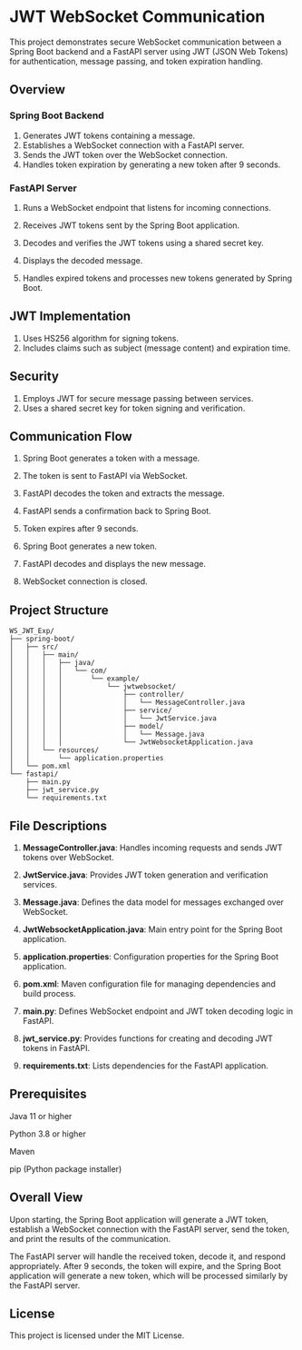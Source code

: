 # JWT WebSocket Communication

This project demonstrates secure WebSocket communication between a Spring Boot backend and a FastAPI server using JWT (JSON Web Tokens) for authentication, message passing, and token expiration handling.


## Overview

### Spring Boot Backend

1. Generates JWT tokens containing a message.
2. Establishes a WebSocket connection with a FastAPI server.
3. Sends the JWT token over the WebSocket connection.
4. Handles token expiration by generating a new token after 9 seconds.

### FastAPI Server
1. Runs a WebSocket endpoint that listens for incoming connections.

2. Receives JWT tokens sent by the Spring Boot application.

3. Decodes and verifies the JWT tokens using a shared secret key.

4. Displays the decoded message.

5. Handles expired tokens and processes new tokens generated by Spring Boot.


## JWT Implementation

1. Uses HS256 algorithm for signing tokens.
2. Includes claims such as subject (message content) and expiration time.


## Security
1. Employs JWT for secure message passing between services.
2. Uses a shared secret key for token signing and verification.


## Communication Flow

1. Spring Boot generates a token with a message.

2. The token is sent to FastAPI via WebSocket.

3. FastAPI decodes the token and extracts the message.

4. FastAPI sends a confirmation back to Spring Boot.

5. Token expires after 9 seconds.

6. Spring Boot generates a new token.

7. FastAPI decodes and displays the new message.

8. WebSocket connection is closed.


## Project Structure

    WS_JWT_Exp/
    ├── spring-boot/
    │   ├── src/
    │   │   ├── main/
    │   │   │   ├── java/
    │   │   │   │   └── com/
    │   │   │   │       └── example/
    │   │   │   │           └── jwtwebsocket/
    │   │   │   │               ├── controller/
    │   │   │   │               │   └── MessageController.java
    │   │   │   │               ├── service/
    │   │   │   │               │   └── JwtService.java
    │   │   │   │               ├── model/
    │   │   │   │               │   └── Message.java
    │   │   │   │               └── JwtWebsocketApplication.java
    │   │   └── resources/
    │   │       └── application.properties
    │   └── pom.xml
    └── fastapi/
        ├── main.py
        ├── jwt_service.py
        └── requirements.txt


## File Descriptions

1. **MessageController.java**: Handles incoming requests and sends JWT tokens over WebSocket.

2. **JwtService.java**: Provides JWT token generation and verification services.

3. **Message.java**: Defines the data model for messages exchanged over WebSocket.

4. **JwtWebsocketApplication.java**: Main entry point for the Spring Boot application.

5. **application.properties**: Configuration properties for the Spring Boot application.

6. **pom.xml**: Maven configuration file for managing dependencies and build process.

7. **main.py**: Defines WebSocket endpoint and JWT token decoding logic in FastAPI.

8. **jwt_service.py**: Provides functions for creating and decoding JWT tokens in FastAPI.

9. **requirements.txt**: Lists dependencies for the FastAPI application.


## Prerequisites

Java 11 or higher

Python 3.8 or higher

Maven

pip (Python package installer)


## Overall View

Upon starting, the Spring Boot application will generate a JWT token, establish a WebSocket connection with the FastAPI server, send the token, and print the results of the communication. 

The FastAPI server will handle the received token, decode it, and respond appropriately. After 9 seconds, the token will expire, and the Spring Boot application will generate a new token, which will be processed similarly by the FastAPI server.


## License

This project is licensed under the MIT License.
